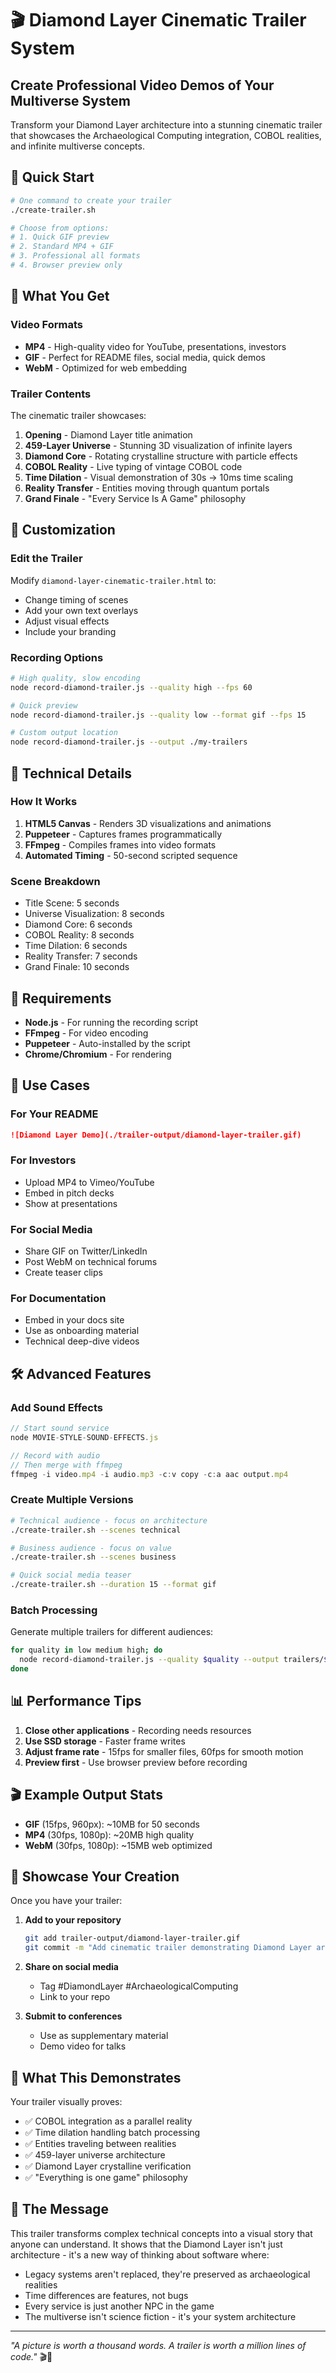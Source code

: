 # 🎬 Diamond Layer Cinematic Trailer System

## Create Professional Video Demos of Your Multiverse System

Transform your Diamond Layer architecture into a stunning cinematic trailer that showcases the Archaeological Computing integration, COBOL realities, and infinite multiverse concepts.

## 🚀 Quick Start

```bash
# One command to create your trailer
./create-trailer.sh

# Choose from options:
# 1. Quick GIF preview
# 2. Standard MP4 + GIF
# 3. Professional all formats
# 4. Browser preview only
```

## 📁 What You Get

### Video Formats
- **MP4** - High-quality video for YouTube, presentations, investors
- **GIF** - Perfect for README files, social media, quick demos
- **WebM** - Optimized for web embedding

### Trailer Contents
The cinematic trailer showcases:
1. **Opening** - Diamond Layer title animation
2. **459-Layer Universe** - Stunning 3D visualization of infinite layers
3. **Diamond Core** - Rotating crystalline structure with particle effects
4. **COBOL Reality** - Live typing of vintage COBOL code
5. **Time Dilation** - Visual demonstration of 30s → 10ms time scaling
6. **Reality Transfer** - Entities moving through quantum portals
7. **Grand Finale** - "Every Service Is A Game" philosophy

## 🎨 Customization

### Edit the Trailer
Modify `diamond-layer-cinematic-trailer.html` to:
- Change timing of scenes
- Add your own text overlays
- Adjust visual effects
- Include your branding

### Recording Options
```bash
# High quality, slow encoding
node record-diamond-trailer.js --quality high --fps 60

# Quick preview
node record-diamond-trailer.js --quality low --format gif --fps 15

# Custom output location
node record-diamond-trailer.js --output ./my-trailers
```

## 🎥 Technical Details

### How It Works
1. **HTML5 Canvas** - Renders 3D visualizations and animations
2. **Puppeteer** - Captures frames programmatically
3. **FFmpeg** - Compiles frames into video formats
4. **Automated Timing** - 50-second scripted sequence

### Scene Breakdown
- Title Scene: 5 seconds
- Universe Visualization: 8 seconds
- Diamond Core: 6 seconds
- COBOL Reality: 8 seconds
- Time Dilation: 6 seconds
- Reality Transfer: 7 seconds
- Grand Finale: 10 seconds

## 🔧 Requirements

- **Node.js** - For running the recording script
- **FFmpeg** - For video encoding
- **Puppeteer** - Auto-installed by the script
- **Chrome/Chromium** - For rendering

## 🎯 Use Cases

### For Your README
```markdown
![Diamond Layer Demo](./trailer-output/diamond-layer-trailer.gif)
```

### For Investors
- Upload MP4 to Vimeo/YouTube
- Embed in pitch decks
- Show at presentations

### For Social Media
- Share GIF on Twitter/LinkedIn
- Post WebM on technical forums
- Create teaser clips

### For Documentation
- Embed in your docs site
- Use as onboarding material
- Technical deep-dive videos

## 🛠️ Advanced Features

### Add Sound Effects
```javascript
// Start sound service
node MOVIE-STYLE-SOUND-EFFECTS.js

// Record with audio
// Then merge with ffmpeg
ffmpeg -i video.mp4 -i audio.mp3 -c:v copy -c:a aac output.mp4
```

### Create Multiple Versions
```bash
# Technical audience - focus on architecture
./create-trailer.sh --scenes technical

# Business audience - focus on value
./create-trailer.sh --scenes business

# Quick social media teaser
./create-trailer.sh --duration 15 --format gif
```

### Batch Processing
Generate multiple trailers for different audiences:
```bash
for quality in low medium high; do
  node record-diamond-trailer.js --quality $quality --output trailers/$quality
done
```

## 📊 Performance Tips

1. **Close other applications** - Recording needs resources
2. **Use SSD storage** - Faster frame writes
3. **Adjust frame rate** - 15fps for smaller files, 60fps for smooth motion
4. **Preview first** - Use browser preview before recording

## 🎬 Example Output Stats

- **GIF** (15fps, 960px): ~10MB for 50 seconds
- **MP4** (30fps, 1080p): ~20MB high quality
- **WebM** (30fps, 1080p): ~15MB web optimized

## 🌟 Showcase Your Creation

Once you have your trailer:

1. **Add to your repository**
   ```bash
   git add trailer-output/diamond-layer-trailer.gif
   git commit -m "Add cinematic trailer demonstrating Diamond Layer architecture"
   ```

2. **Share on social media**
   - Tag #DiamondLayer #ArchaeologicalComputing
   - Link to your repo

3. **Submit to conferences**
   - Use as supplementary material
   - Demo video for talks

## 🚀 What This Demonstrates

Your trailer visually proves:
- ✅ COBOL integration as a parallel reality
- ✅ Time dilation handling batch processing
- ✅ Entities traveling between realities
- ✅ 459-layer universe architecture
- ✅ Diamond Layer crystalline verification
- ✅ "Everything is one game" philosophy

## 💎 The Message

This trailer transforms complex technical concepts into a visual story that anyone can understand. It shows that the Diamond Layer isn't just architecture - it's a new way of thinking about software where:

- Legacy systems aren't replaced, they're preserved as archaeological realities
- Time differences are features, not bugs
- Every service is just another NPC in the game
- The multiverse isn't science fiction - it's your system architecture

---

*"A picture is worth a thousand words. A trailer is worth a million lines of code."* 🎬💎